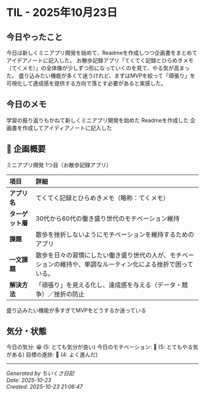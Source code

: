 # TIL - 2025年10月23日

## 今日やったこと
今日は新しくミニアプリ開発を始めて、Readmeを作成しつつ企画書をまとめてアイデアノートに記入した。
お散歩記録アプリ「てくてく記録とひらめきメモ（てくメモ）」の全体像が少しずつ形になっていくのを見て、やる気が高まった。
盛り込みたい機能が多くて迷うけれど、まずはMVPを絞って「頑張り」を可視化して達成感を提供する方向で落とす必要があると実感した。


## 今日のメモ
学習の振り返りもかねて新しくミニアプリ開発を始めた
Readmeを作成した
企画書を作成してアイディアノートに記入した
## 🎯 企画概要
ミニアプリ開発 1つ目（お散歩記録アプリ）

| 項目 | 詳細 |
| :--- | :--- |
| **アプリ名** | てくてく記録とひらめきメモ（略称：てくメモ） |
| **ターゲット層** | 30代から60代の働き盛り世代のモチベーション維持 |
| **課題** | 散歩を挫折しないようにモチベーションを維持するためのアプリ |
| **一文課題** | 散歩を日々の習慣にしたい働き盛り世代の人が、モチベーションの維持や、単調なルーティン化による挫折で困っている。 |
| **解決方法** | 「頑張り」を見える化し、達成感を与える（データ・競争）／挫折の防止 |
盛り込みたい機能が多すぎてMVPをどうするか迷っている


## 気分・状態
今日の気分: 😁 (5: とても気分が良い)
今日のモチベーション: 🌈 (5: とてもやる気がある)
目標の進捗: 🌿 (4: よく進んだ)

---
*Generated by ちいくさ日記*  
*Date: 2025-10-23*  
*Created: 2025-10-23 21:06:47*
